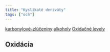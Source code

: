 ```yaml
---
title: "Kyslíkaté deriváty"
tags: ["och"]
---
```


[karbonylové-zlúčeniny](che/och/karbonylové-zlúčeniny.md)
[alkoholy](che/och/alkoholy.md)
[Oxidačné levely](che/och/deriváty.md#Oxidačné%20levely)

## Oxidácia